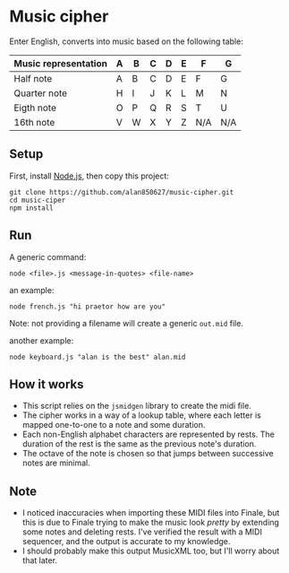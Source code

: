 # Music cipher

Enter English, converts into music based on the following table:

| Music representation | A | B | C | D | E | F | G |
| --- | --- | --- | --- | --- | --- | --- | --- |
| Half note | A | B | C | D | E | F | G |
| Quarter note | H | I | J | K | L | M | N |
| Eigth note | O | P | Q | R | S | T | U | 
| 16th note | V | W | X | Y | Z | N/A | N/A |

## Setup

First, install [Node.js](https://nodejs.org/en/), then copy this project:
```
git clone https://github.com/alan850627/music-cipher.git
cd music-ciper
npm install
```

## Run
A generic command:
```
node <file>.js <message-in-quotes> <file-name>
```

an example:
```
node french.js "hi praetor how are you"
```
Note: not providing a filename will create a generic `out.mid` file.

another example:
```
node keyboard.js "alan is the best" alan.mid
```

## How it works
* This script relies on the `jsmidgen` library to create the midi file.   
* The cipher works in a way of a lookup table, where each letter is mapped one-to-one to a note and some duration.   
* Each non-English alphabet characters are represented by rests. The duration of the rest is the same as the previous note's duration.   
* The octave of the note is chosen so that jumps between successive notes are minimal.

## Note
* I noticed inaccuracies when importing these MIDI files into Finale, but this is due to Finale trying to make the music look _pretty_ by extending some notes and deleting rests. I've verified the result with a MIDI sequencer, and the output is accurate to my knowledge. 
* I should probably make this output MusicXML too, but I'll worry about that later.